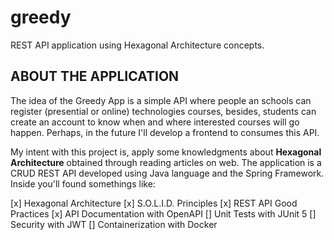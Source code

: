 # greedy
REST API application using Hexagonal Architecture concepts.

## ABOUT THE APPLICATION
 The idea of the Greedy App is a simple API where people an schools can register (presential or online) technologies courses, besides, students can create an account to know when and where interested courses will go happen. 
 Perhaps, in the future I'll develop a frontend to consumes this API.  

 My intent with this project is, apply some knowledgments about **Hexagonal Architecture** obtained through reading articles on web.
 The application is a CRUD REST API developed using Java language and the Spring Framework. Inside you'll found somethings like:

 [x] Hexagonal Architecture
 [x] S.O.L.I.D. Principles
 [x] REST API Good Practices
 [x] API Documentation with OpenAPI
 [] Unit Tests with JUnit 5
 [] Security with JWT
 [] Containerization with Docker
